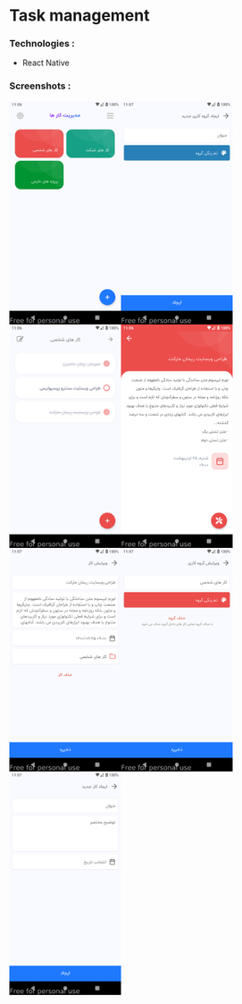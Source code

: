 # Task management

<h3>Technologies :</h3>
<ul>
  <li>React Native</li>
</ul>

<h3>Screenshots :</h3>
<div style="display:flex;flex-wrap:wrap">
  <img src="https://raw.githubusercontent.com/habibi-dev/Task-management/main/screenshot/ScreenShot.png" width="200" />
<img src="https://raw.githubusercontent.com/habibi-dev/Task-management/main/screenshot/ScreenShot-1.png" width="200" />
<img src="https://raw.githubusercontent.com/habibi-dev/Task-management/main/screenshot/ScreenShot-2.png" width="200" />
<img src="https://raw.githubusercontent.com/habibi-dev/Task-management/main/screenshot/ScreenShot-3.png" width="200" />
<img src="https://raw.githubusercontent.com/habibi-dev/Task-management/main/screenshot/ScreenShot-4.png" width="200" />
<img src="https://raw.githubusercontent.com/habibi-dev/Task-management/main/screenshot/ScreenShot-5.png" width="200" />
<img src="https://raw.githubusercontent.com/habibi-dev/Task-management/main/screenshot/ScreenShot-6.png" width="200" />
</div>
